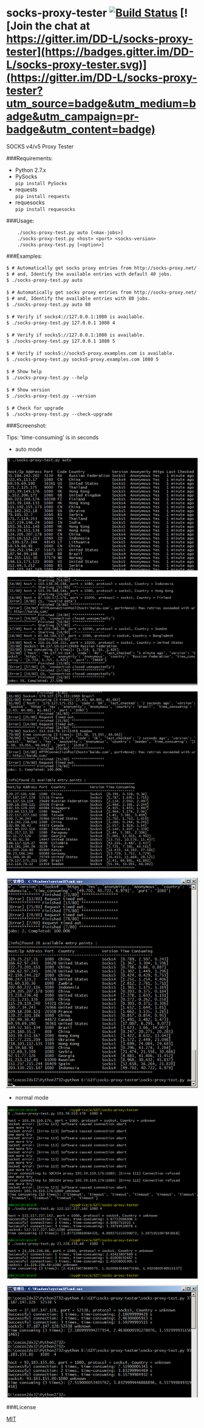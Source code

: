 # socks-proxy-tester  [![Build Status](https://travis-ci.org/DD-L/socks-proxy-tester.svg?branch=master)](https://travis-ci.org/DD-L/socks-proxy-tester) [![Join the chat at https://gitter.im/DD-L/socks-proxy-tester](https://badges.gitter.im/DD-L/socks-proxy-tester.svg)](https://gitter.im/DD-L/socks-proxy-tester?utm_source=badge&utm_medium=badge&utm_campaign=pr-badge&utm_content=badge)

SOCKS v4/v5 Proxy Tester

###Requirements:
* Python 2.7.x
* PySocks         
	`pip install PySocks`
* requests        
	`pip install requests`
* requesocks      
	`pip install requesocks`

###Usage:
```shell
    ./socks-proxy-test.py auto [<max-jobs>]
    ./socks-proxy-test.py <host> <port> <socks-version>
    ./socks-proxy-test.py [<option>]
```

###Examples:
```shell
$ # Automatically get socks proxy entries from http://socks-proxy.net/
$ # and, Identify the available entries with default 40 jobs.
$ ./socks-proxy-test.py auto

$ # Automatically get socks proxy entries from http://socks-proxy.net/
$ # and, Identify the available entries with 80 jobs.
$ ./socks-proxy-test.py auto 80

$ # Verify if socks4://127.0.0.1:1080 is available.
$ ./socks-proxy-test.py 127.0.0.1 1080 4

$ # Verify if socks5://127.0.0.1:1080 is available.
$ ./socks-proxy-test.py 127.0.0.1 1080 5

$ # Verify if socks5://socks5-proxy.examples.com is available.
$ ./socks-proxy-test.py socks5-proxy.examples.com 1080 5

$ # Show help
$ ./socks-proxy-test.py --help

$ # Show version
$ ./socks-proxy-test.py --version

$ # Check for upgrade
$ ./socks-proxy-test.py --check-upgrade

```

###Screenshot:

Tips: 'time-consuming' is in seconds

* auto mode

![auto](./doc/img/auto1.png)

![auto](./doc/img/auto2.png)

![auto](./doc/img/auto3.png)

![auto](./doc/img/auto4.png)

* normal mode

![normal](./doc/img/normal1.png)

![normal](./doc/img/normal2.png)

###License

[MIT](./LICENSE)
